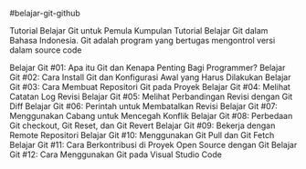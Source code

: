 #belajar-git-github


Tutorial Belajar Git untuk Pemula
Kumpulan Tutorial Belajar Git dalam Bahasa Indonesia. Git adalah program yang bertugas mengontrol versi dalam source code

Belajar Git #01: Apa itu Git dan Kenapa Penting Bagi Programmer?
Belajar Git #02: Cara Install Git dan Konfigurasi Awal yang Harus Dilakukan
Belajar Git #03: Cara Membuat Repositori Git pada Proyek
Belajar Git #04: Melihat Catatan Log Revisi
Belajar Git #05: Melihat Perbandingan Revisi dengan Git Diff
Belajar Git #06: Perintah untuk Membatalkan Revisi
Belajar Git #07: Menggunakan Cabang untuk Mencegah Konflik
Belajar Git #08: Perbedaan Git checkout, Git Reset, dan Git Revert
Belajar Git #09: Bekerja dengan Remote Repositori
Belajar Git #10: Menggunakan Git Pull dan Git Fetch
Belajar Git #11: Cara Berkontribusi di Proyek Open Source dengan Git
Belajar Git #12: Cara Menggunakan Git pada Visual Studio Code


